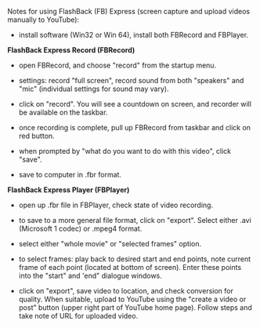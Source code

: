 Notes for using FlashBack (FB) Express (screen capture and upload videos manually to YouTube):

* install software (Win32 or Win 64), install both FBRecord and FBPlayer.

**FlashBack Express Record (FBRecord)**
* open FBRecord, and choose "record" from the startup menu.

* settings: record "full screen", record sound from both "speakers" and "mic" (individual settings for sound may vary).

* click on "record". You will see a countdown on screen, and recorder will be available on the taskbar.

* once recording is complete, pull up FBRecord from taskbar and click on red button.

* when prompted by "what do you want to do with this video", click "save".

* save to computer in .fbr format.

**FlashBack Express Player (FBPlayer)**
* open up .fbr file in FBPlayer, check state of video recording.

* to save to a more general file format, click on "export". Select either .avi (Microsoft 1 codec) or .mpeg4 format.

* select either "whole movie" or "selected frames" option.

* to select frames: play back to desired start and end points, note current frame of each point (located at bottom of screen). Enter these points into the "start" and 'end" dialogue windows. 

* click on "export", save video to location, and check conversion for quality. When suitable, upload to YouTube using the "create a video or post" button (upper right part of YouTube home page). Follow steps and take note of URL for uploaded video. 
